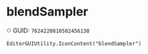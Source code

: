 # blendSampler
![](/img/blendSampler.png)
GUID: `7624220810582456138`
```
EditorGUIUtility.IconContent("blendSampler")
```
